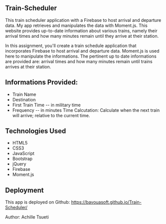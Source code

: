 ## Train-Scheduler

This train scheduler application with a Firebase to host arrival and departure data. My app retrieves and manipulates the data with Moment.js. This website provides up-to-date information about various trains, namely their arrival times and how many minutes remain until they arrive at their station.

In this assignment, you'll create a train schedule application that incorporates Firebase to host arrival and departure data.
Moment.js is used here to manipulate the informations. The pertinent up to date informations are provided are: arrival times and how many minutes remain until trains arrives at their station.

## Informations Provided:

- Train Name
- Destination
- First Train Time -- in military time
- Frequency -- in minutes
  Time Calcutation:
  Calculate when the next train will arrive; relative to the current time.

## Technologies Used

- HTML5
- CSS3
- JavaScript
- Bootstrap
- jQuery
- Firebase
- Moment.js

## Deployment

This app is deployed on Github: https://bavouasoft.github.io/Train-Scheduler/

Author: Achille Tsueti
